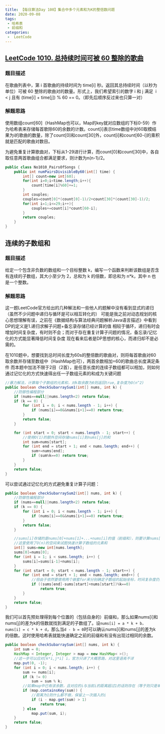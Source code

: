 ```yaml
---
title: 【每日算法Day 100】集合中多个元素和为K的整倍数问题
date: 2020-09-08
tags:
 - 哈希表
 - 前缀和
categories:
 -  LeetCode
---
```


## [LeetCode 1010. 总持续时间可被 60 整除的歌曲](https://leetcode-cn.com/problems/pairs-of-songs-with-total-durations-divisible-by-60/)

### 题目描述
在歌曲列表中，第 i 首歌曲的持续时间为 time[i] 秒。返回其总持续时间（以秒为单位）可被 60 整除的歌曲对的数量。形式上，我们希望索引的数字 i 和 j 满足  i < j 且有 (time[i] + time[j]) % 60 == 0。（即先后顺序反过来也只算一对）

### 解题思路
使用数组count[60]（HashMap也可以，Map的key就对应数组的下标0-59）作为哈希表来存储每首歌除60的余数的计数。count[i]表示time数组中对60取模结果为i的歌曲的数量，除了count[0]和count[30]外，count[i]和count[60-i]的乘积就是匹配的歌曲对数目。

为避免重复计算歌曲对，下标从1-29进行计算，而count[0]和count[30]中，各自取任意两首歌曲组合都满足要求，则计数为n(n-1)/2。

```java
public class No1010_PairsOfSongs {
    public int numPairsDivisibleBy60(int[] time) {
        int[] count=new int[60];
        for(int i=0;i<time.length;i++){
            count[time[i]%60]+=1;
        }
        int couples;
        couples=count[0]*(count[0]-1)/2+count[30]*(count[30]-1)/2;
        for(int i=1;i<=29;i++){
            couples+=count[i]*count[60-i];
        }
        return couples;
    }
}
```

##  连续的子数组和

### 题目描述
给定一个包含非负数的数组和一个目标整数 k，编写一个函数来判断该数组是否含有连续的子数组，其大小至少为 2，总和为 k 的倍数，即总和为 n*k，其中 n 也是一个整数。

### 解题思路

这一题LeetCode官方给出的几种解法和一些他人的题解中没有看到显式的递归（虽然不少问题中递归与循环是可以相互转化的）
可能是我之前对动态规划的核心思想理解有误，之前在《数据结构与算法经典问题解析Java语言描述》中看到DP的定义是1.递归求解子问题+备忘录存储已经计算的值
相较于循环，递归有时会增加时间复杂度，有时则不会；而对于存在重复计算子问题的情况，备忘录/记忆化的方式能显著降低时间复杂度
现在看来后者是DP思想的核心，而递归却不是必需的。

在1010题中，想要找到总时间长度为60s的整倍数的歌曲对，则将每首歌曲对60取余数并存储至数组中（HashMap也可），两首余数相加=60的歌曲总长度满足条件
而本题中加法不限于2目（2首），是任意长度的连续子数组都可以相加，则如何通过记忆化的方式快速得出任一子数组元素的和成为关键问题

````Java
//暴力解法，计算每个子数组的元素和，对k取余数为0则返回true,复杂度为O(n^2)
public boolean checkSubarraySum1(int[] nums, int k) {
    //防御性编程部分
    if (nums==null||nums.length<2) return false;
    if (k == 0) {
        for (int i = 0; i < nums.length - 1; i++) {
            if (nums[i]==0&&nums[i+1]==0) return true;
        }
        return false;
    }

    for (int start = 0; start < nums.length - 1; start++) {
        //使用O(1)的额外空间存储nums[i]到nums[j]的和
        int sum=nums[start];
        for (int end = start + 1; end < nums.length; end++) {
            sum+=nums[end];
            if (sum%k==0) return true;
        }
    }
    return false;
}
````

可以尝试通过记忆化的方式避免重复计算子问题：
````java
public boolean checkSubarraySum2(int[] nums, int k) {
    //防御性编程部分
    if (nums==null||nums.length<2) return false;
    if (k == 0) {
        for (int i = 0; i < nums.length - 1; i++) {
            if (nums[i]==0&&nums[i+1]==0) return true;
        }
        return false;
    }

    //sums[i]存储的是nums[0]+nums[1]+...+nums[i]的值（前缀和），则要计算nums[i]到nums[j]的和可以直接用sums[j]-sum[i]+nums[i]
    //这里使用了O(n)的空间来试图快速计算子数组的元素和
    int[] sums=new int[nums.length];
    sums[0]=nums[0];
    for (int i = 1; i < sums.length; i++) {
        sums[i]=sums[i-1]+nums[i];
    }
    for (int start = 0; start < nums.length - 1; start++) {
        for (int end = start + 1; end < nums.length; end++) {
            //但由于依然要使用两个嵌套for来分别确定子数组的起始坐标，时间复杂度仍然为O(n^2)
            if ((sums[end]-sums[start]+nums[start])%k==0)
                return true;
        }
    }
    return false;
}
````

我们可以首先预处理得到每个位置的（包括自身的）前缀和，那么如果nums[i]和nums[j]的差为k的倍数就找到满足的子数组了。设`nums[i] = a * k + b，nums[i] = c * k + d`，那么当`d - b = 0`时可以确认nums[i]和nums[j]的差为k的倍数。这时使用哈希表就能快速确定之前的前缀和有没有出现过相同的余数。
````java
public boolean checkSubarraySum(int[] nums, int k) {
    int sum = 0;
    HashMap < Integer, Integer > map = new HashMap< >();
    //这一步可以应对[k*i,j*i] i，官方只讲了大概思路，对这里语焉不详
    map.put(0, -1);
    for (int i = 0; i < nums.length; i++) {
        sum += nums[i];
        if (k != 0)
            sum = sum % k;
        //如果map中已有该余数，且对应的i与当前i的距离超过1的话则存在（等于则只是单个值是k的倍数，题目要求子数组至少2个数）
        if (map.containsKey(sum)) {
            //距离为1则什么都不做，保留上一次插入的i
            if (i - map.get(sum) > 1)
                return true;
        } else
            map.put(sum, i);
    }
    return false;
}
````
